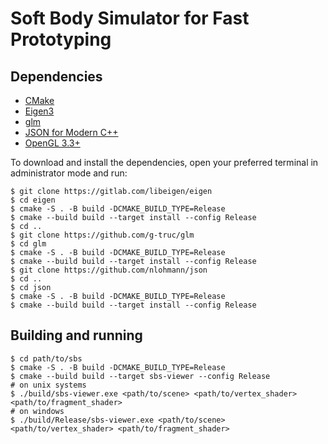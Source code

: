 # Soft Body Simulator for Fast Prototyping

## Dependencies

- [CMake](https://cmake.org)
- [Eigen3](https://eigen.tuxfamily.org/index.php?title=Main_Page)
- [glm](https://github.com/g-truc/glm)
- [JSON for Modern C++](https://github.com/nlohmann/json)
- [OpenGL 3.3+](https://www.opengl.org//)

To download and install the dependencies, open your preferred terminal in 
administrator mode and run:
```
$ git clone https://gitlab.com/libeigen/eigen
$ cd eigen
$ cmake -S . -B build -DCMAKE_BUILD_TYPE=Release
$ cmake --build build --target install --config Release
$ cd ..
$ git clone https://github.com/g-truc/glm
$ cd glm
$ cmake -S . -B build -DCMAKE_BUILD_TYPE=Release
$ cmake --build build --target install --config Release
$ git clone https://github.com/nlohmann/json
$ cd ..
$ cd json
$ cmake -S . -B build -DCMAKE_BUILD_TYPE=Release
$ cmake --build build --target install --config Release
```

## Building and running

```
$ cd path/to/sbs
$ cmake -S . -B build -DCMAKE_BUILD_TYPE=Release
$ cmake --build build --target sbs-viewer --config Release
# on unix systems
$ ./build/sbs-viewer.exe <path/to/scene> <path/to/vertex_shader> <path/to/fragment_shader>
# on windows
$ ./build/Release/sbs-viewer.exe <path/to/scene> <path/to/vertex_shader> <path/to/fragment_shader>
```